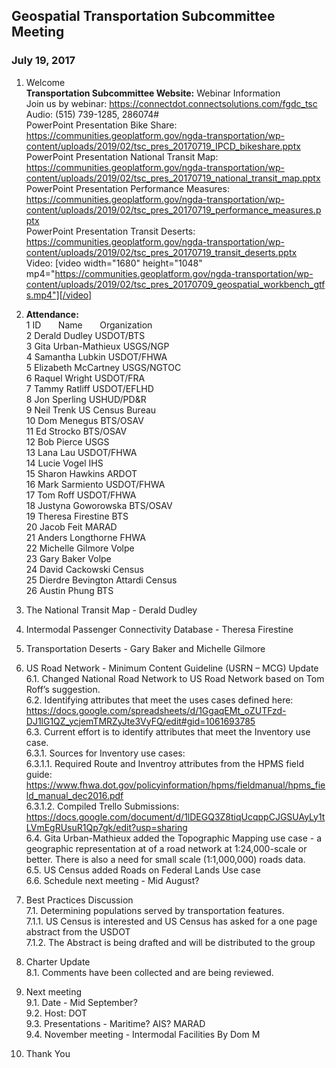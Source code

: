 ## Geospatial Transportation Subcommittee Meeting
### July 19, 2017    

1.	Welcome  
**Transportation Subcommittee Website:** Webinar Information   
Join us by webinar: https://connectdot.connectsolutions.com/fgdc_tsc  
Audio: (515) 739-1285, 286074#   
PowerPoint Presentation Bike Share: https://communities.geoplatform.gov/ngda-transportation/wp-content/uploads/2019/02/tsc_pres_20170719_IPCD_bikeshare.pptx   
PowerPoint Presentation National Transit Map: https://communities.geoplatform.gov/ngda-transportation/wp-content/uploads/2019/02/tsc_pres_20170719_national_transit_map.pptx   
PowerPoint Presentation Performance Measures: https://communities.geoplatform.gov/ngda-transportation/wp-content/uploads/2019/02/tsc_pres_20170719_performance_measures.pptx   
PowerPoint Presentation Transit Deserts: https://communities.geoplatform.gov/ngda-transportation/wp-content/uploads/2019/02/tsc_pres_20170719_transit_deserts.pptx   
Video: [video width="1680" height="1048" mp4="https://communities.geoplatform.gov/ngda-transportation/wp-content/uploads/2019/02/tsc_pres_20170709_geospatial_workbench_gtfs.mp4"][/video]
 
2. **Attendance:**        
1 ID &nbsp; &nbsp; &nbsp; Name &nbsp; &nbsp; &nbsp; Organization     
2 Derald Dudley   USDOT/BTS  
3	Gita Urban-Mathieux	 USGS/NGP  
4	Samantha Lubkin	 USDOT/FHWA  
5	Elizabeth McCartney	 USGS/NGTOC  
6	Raquel Wright 	USDOT/FRA  
7	Tammy Ratliff		USDOT/EFLHD  
8	Jon Sperling	USHUD/PD&R  
9	Neil Trenk	US Census Bureau  
10	Dom Menegus	BTS/OSAV  
11	Ed Strocko	BTS/OSAV  
12	Bob Pierce	USGS  
13	Lana Lau 	 USDOT/FHWA  
14	Lucie Vogel		IHS  
15	Sharon Hawkins	ARDOT  
16	Mark Sarmiento	USDOT/FHWA  
17	Tom Roff	USDOT/FHWA  
18	Justyna Goworowska 	BTS/OSAV  
19	Theresa Firestine 	BTS  
20	Jacob Feit	 MARAD  
21	Anders Longthorne	  FHWA  
22	Michelle Gilmore	 	Volpe  
23	Gary Baker	 	Volpe  
24	David Cackowski	 	Census  
25	Dierdre Bevington Attardi	 	Census  
26	Austin Phung	 	BTS  

3.	The National Transit Map - Derald Dudley  

4.	Intermodal Passenger Connectivity Database - Theresa Firestine  

5.	Transportation Deserts - Gary Baker and Michelle Gilmore  

6.	US Road Network - Minimum Content Guideline (USRN – MCG) Update  
6.1.	Changed National Road Network to US Road Network based on Tom Roff’s suggestion.  
6.2.	Identifying attributes that meet the uses cases defined here:  
https://docs.google.com/spreadsheets/d/1GgaqEMt_oZUTFzd-DJ1lG1QZ_ycjemTMRZyJte3VyFQ/edit#gid=1061693785   
6.3.	Current effort is to identify attributes that meet the Inventory use case.  
6.3.1.	Sources for Inventory use cases:  
6.3.1.1.	Required Route and Inventroy attributes from the HPMS field guide: 
https://www.fhwa.dot.gov/policyinformation/hpms/fieldmanual/hpms_field_manual_dec2016.pdf   
6.3.1.2.	Compiled Trello Submissions:	https://docs.google.com/document/d/1lDEGQ3Z8tiqUcqppCJGSUAyLy1tLVmEgRUsuR1Qp7gk/edit?usp=sharing   
6.4.	Gita Urban-Mathieux added the Topographic Mapping use case - a geographic representation at of a road network at 1:24,000-scale 
or better. There is also a need for small scale (1:1,000,000) roads data.  
6.5.	US Census added Roads on Federal Lands Use case  
6.6.	Schedule next meeting - Mid August?  

7.	Best Practices Discussion  
7.1.	Determining populations served by transportation features.  
7.1.1.	US Census is interested and US Census has asked for a one page abstract from the USDOT  
7.1.2.	The Abstract is being drafted and will be distributed to the group  

8.	Charter Update  
8.1.	Comments have been collected and are being reviewed.  

9.	Next meeting  
9.1.	Date - Mid September?  
9.2.	Host: DOT  
9.3.	Presentations - Maritime? AIS? MARAD  
9.4.	November meeting - Intermodal Facilities By Dom M  

10.	Thank You  


